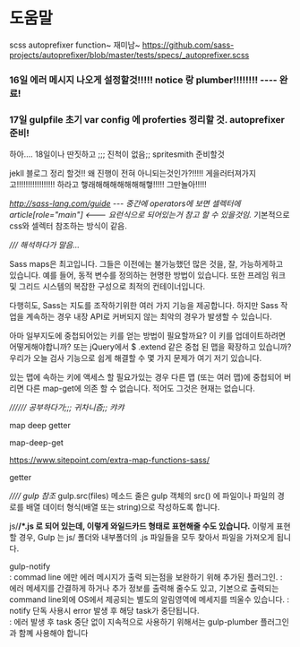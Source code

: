 # 도움말

 scss autoprefixer function~ 재미남~
 https://github.com/sass-projects/autoprefixer/blob/master/tests/specs/_autoprefixer.scss

### 16일 에러 메시지 나오게 설정할것!!!!! notice 랑 plumber!!!!!!!!   ---- 완료!
### 17일 gulpfile 초기 var config 에 proferties 정리할 것. autoprefixer 준비!


하아.... 18일이나 딴짓하고 ;;; 진척이 없음;;
spritesmith 준비할것

jekll 블로그 정리 할것!! 왜 진행이 전혀 아니되는것인가?!!!!!
게을러터져가지고!!!!!!!!!!!!!!!!! 하라고 햏래해해해해해해해햏!!!!! 그만놀아!!!!!

_http://sass-lang.com/guide  --- 중간에 operators에 보면 셀렉터에 article[role="main"]  <--- 요런식으로 되어있는거 참고 할 수 있을것임._
기본적으로 css와 셀렉터 참조하는 방식이 같음.



_/// 해석하다가 말음..._


Sass maps은 최고입니다. 그들은 이전에는 불가능했던 많은 것을, 잘, 가능하게하고 있습니다. 예를 들어, 동적 변수를 정의하는 현명한 방법이 있습니다. 또한 프레임 워크 및 그리드 시스템의 복잡한 구성으로 최적의 컨테이너입니다.

다행히도, Sass는 지도를 조작하기위한 여러 가지 기능을 제공합니다.
하지만 Sass 작업을 계속하는 경우 내장 API로 커버되지 않는 최악의 경우가 발생할 수 있습니다.


아마 일부지도에 중첩되어있는 키를 얻는 방법이 필요할까요?
이 키를 업데이트하려면 어떻게해야합니까?
또는 jQuery에서 $ .extend 같은 중첩 된 맵을 확장하고 있습니까?
우리가 오늘 검사 기능으로 쉽게 해결할 수 몇 가지 문제가 여기 저기 있습니다.



있는 맵에 속하는 키에 액세스 할 필요가있는 경우 다른 맵 (또는 여러 맵)에 중첩되어 버리면 다른 map-get에 의존 할 수 없습니다. 적어도 그것은 현재는 없습니다.


_////// 공부하다가;;; 귀차니즘;; 캬캬_

map deep getter

map-deep-get

https://www.sitepoint.com/extra-map-functions-sass/

getter




_//// gulp 참조_
gulp.src(files) 메소드 줄은 gulp 객체의 src() 에 파일이나 파일의 경로를 배열 데이터 형식(배열 또는 string)으로 작성하도록 합니다.

js/**/*.js 로 되어 있는데, 이렇게 와일드카드 형태로 표현해줄 수도 있습니다.**
이렇게 표현할 경우, Gulp 는 js/ 폴더와 내부폴더의 .js 파일들을 모두 찾아서 파일을 가져오게 됩니다.




gulp-notify    
: commad line 에만 에러 메시지가 출력 되는점을 보완하기 위해 추가된 플러그인.
: 에러 메세지를 간결하게 하거나 추가 정보를 출력해 줄수도 있고, 기본으로 출력되는 command line외에 OS에서 제공되는 별도의 알림영역에 메세지를 띄울수 있습니다.
: notify 단독 사용시 error 발생 후 해당 task가 중단됩니다.\
: 에러 발생 후 task 중단 없이 지속적으로 사용하기 위해서는 gulp-plumber 플러그인과 함꼐 사용해야 합니다
